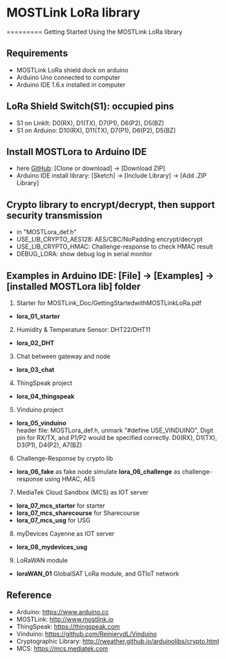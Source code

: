 # MOSTLink LoRa library
=========
Getting Started Using the MOSTLink LoRa library


Requirements
----
* MOSTLink LoRa shield dock on arduino
* Arduino Uno connected to computer
* Arduino IDE 1.6.x installed in computer

LoRa Shield Switch(S1): occupied pins
---- 
* S1 on LinkIt: D0(RX), D1(TX), D7(P1), D6(P2), D5(BZ)
* S1 on Arduino: D10(RX), D11(TX), D7(P1), D6(P2), D5(BZ) 

Install MOSTLora to Arduino IDE
----
[MOSTLora]: https://github.com/viWavePublic/MOSTLink_LoRa_Arduino  "MOSTLora lib"
* here [GitHub][MOSTLora]: [Clone or download] -> [Download ZIP]
* Arduino IDE install library: [Sketch] -> [Include Library] -> [Add .ZIP Library] 

Crypto library to encrypt/decrypt, then support security transmission
----
* in "MOSTLora_def.h"
* USE_LIB_CRYPTO_AES128: AES/CBC/NoPadding encrypt/decrypt
* USE_LIB_CRYPTO_HMAC: Challenge-response to check HMAC result
* DEBUG_LORA: show debug log in serial monitor

Examples in Arduino IDE: [File] -> [Examples] -> [installed MOSTLora lib] folder
----
1.  Starter for MOSTLink_Doc/GettingStartedwithMOSTLinkLoRa.pdf  
  - **lora_01_starter**

2.  Humidity & Temperature Sensor: DHT22/DHT11  
  - **lora_02_DHT**
    
3.  Chat between gateway and node  
  - **lora_03_chat** 

4.  ThingSpeak project
  - **lora_04_thingspeak** 

5.  Vinduino project 
  - **lora_05_vinduino**      
        header file: MOSTLora_def.h, unmark "#define USE_VINDUINO", 
        Digit pin for RX/TX, and P1/P2 would be specified correctly.
        D0(RX), D1(TX), D3(P1), D4(P2), A7(BZ)          

6.  Challenge-Response by crypto lib
  - **lora_06_fake** as fake node simulate
        **lora_06_challenge** as challenge-response using HMAC, AES

7.  MediaTek Cloud Sandbox (MCS) as IOT server
  - **lora_07_mcs_starter** for starter
  - **lora_07_mcs_sharecourse** for Sharecourse
  - **lora_07_mcs_usg** for USG 

8.  myDevices Cayenne as IOT server
  - **lora_08_mydevices_usg**

9.  LoRaWAN module
  - **loraWAN_01** GlobalSAT LoRa module, and GTIoT network

Reference
----
* Arduino: https://www.arduino.cc
* MOSTLink: http://www.mostlink.io
* ThingSpeak: https://thingspeak.com
* Vinduino: https://github.com/ReiniervdL/Vinduino
* Cryptographic Library: http://rweather.github.io/arduinolibs/crypto.html
* MCS: https://mcs.mediatek.com
